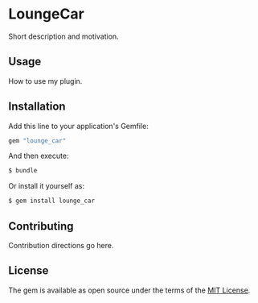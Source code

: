 # LoungeCar
Short description and motivation.

## Usage
How to use my plugin.

## Installation
Add this line to your application's Gemfile:

```ruby
gem "lounge_car"
```

And then execute:
```bash
$ bundle
```

Or install it yourself as:
```bash
$ gem install lounge_car
```

## Contributing
Contribution directions go here.

## License
The gem is available as open source under the terms of the [MIT License](https://opensource.org/licenses/MIT).
